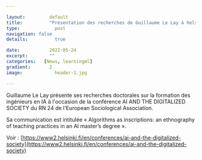 ```yaml
---

layout:			default
title:  		"Présentation des recherches de Guillaume Le Lay à helsinki (ESA, RN 24)"
type:			  post
navigation: false
details:		  true

date:   		2022-05-24
excerpt: 		""
categories:   [News, learningml]
gradient: 		2
image: 			  header-1.jpg

---
```


Guillaume Le Lay présente ses recherches doctorales sur la formation des ingénieurs en IA à l'occasion de la conférence AI AND THE DIGITALIZED SOCIETY du RN 24 de l'European Sociological Association.

Sa communication est intitulée « Algorithms as inscriptions: an ethnography of teaching practices in an AI master’s degree ».

Voir : [https://www2.helsinki.fi/en/conferences/ai-and-the-digitalized-society](https://www2.helsinki.fi/en/conferences/ai-and-the-digitalized-society)
